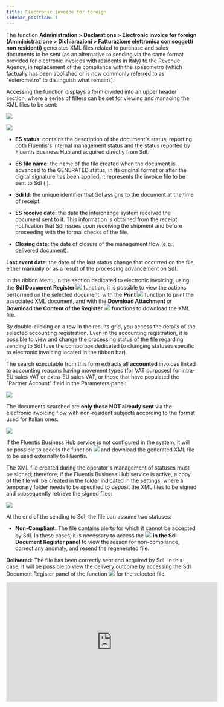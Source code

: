 ```yaml
---
title: Electronic invoice for foreign
sidebar_position: 1
---
```


The function **Administration > Declarations > Electronic invoice for foreign (Amministrazione > Dichiarazioni > Fatturazione elettronica con soggetti non residenti)** generates XML files related to purchase and sales documents to be sent (as an alternative to sending via the same format provided for electronic invoices with residents in Italy) to the Revenue Agency, in replacement of the compliance with the spesometro (which factually has been abolished or is now commonly referred to as "esterometro" to distinguish what remains).

Accessing the function displays a form divided into an upper header section, where a series of filters can be set for viewing and managing the XML files to be sent:

![](/img/it-it/finance-area/declarations/declarations/electronic-invoice-for-foreign/image01.png)

![](/img/it-it/finance-area/declarations/declarations/electronic-invoice-for-foreign/image02.png)

- **ES status**: contains the description of the document's status, reporting both Fluentis's internal management status and the status reported by Fluentis Business Hub and acquired directly from SdI.

- **ES file name**: the name of the file created when the document is advanced to the GENERATED status; in its original format or after the digital signature has been applied, it represents the invoice file to be sent to SdI ( ).

- **Sdi Id**: the unique identifier that SdI assigns to the document at the time of receipt.

- **ES receive date**: the date the interchange system received the document sent to it. This information is obtained from the receipt notification that SdI issues upon receiving the shipment and before proceeding with the formal checks of the file.

- **Closing date**: the date of closure of the management flow (e.g., delivered document).

**Last event date**: the date of the last status change that occurred on the file, either manually or as a result of the processing advancement on SdI.

In the ribbon Menu, in the section dedicated to electronic invoicing, using the **SdI Document Register ![](/img/neutral/common/legenda.png)** function, it is possible to view the actions performed on the selected document, with the **Print ![](/img/neutral/common/print.png)** function to print the associated XML document, and with the **Download Attachment** or **Download the Content of the Register** ![](/img/it-it/finance-area/declarations/declarations/electronic-invoice-for-foreign/image05.png) functions to download the XML file.

By double-clicking on a row in the results grid, you access the details of the selected accounting registration. Even in the accounting registration, it is possible to view and change the processing status of the file regarding sending to SdI (use the combo box dedicated to changing statuses specific to electronic invoicing located in the ribbon bar).

The search executable from this form extracts all **accounted** invoices linked to accounting reasons having movement types (for VAT purposes) for intra-EU sales VAT or extra-EU sales VAT, or those that have populated the "Partner Account" field in the Parameters panel:

![](/img/it-it/finance-area/declarations/declarations/electronic-invoice-for-foreign/image06.png)

The documents searched are **only those NOT already sent** via the electronic invoicing flow with non-resident subjects according to the format used for Italian ones.

![](/img/it-it/finance-area/declarations/declarations/electronic-invoice-for-foreign/image07.png)

If the Fluentis Business Hub service is not configured in the system, it will be possible to access the function ![](/img/neutral/common/legenda.png) and download the generated XML file to be used externally to Fluentis.

The XML file created during the operator's management of statuses must be signed; therefore, if the Fluentis Business Hub service is active, a copy of the file will be created in the folder indicated in the settings, where a temporary folder needs to be specified to deposit the XML files to be signed and subsequently retrieve the signed files:

![](/img/it-it/finance-area/declarations/declarations/electronic-invoice-for-foreign/image09.png)

At the end of the sending to SdI, the file can assume two statuses:

- **Non-Compliant:** The file contains alerts for which it cannot be accepted by SdI. In these cases, it is necessary to access the ![](/img/neutral/common/legenda.png) **in the SdI Document Register panel** to view the reason for non-compliance, correct any anomaly, and resend the regenerated file.

**Delivered:** The file has been correctly sent and acquired by SdI. In this case, it will be possible to view the delivery outcome by accessing the SdI Document Register panel of the function ![](/img/neutral/common/legenda.png) for the selected file.

<iframe width="560" height="315" src="https://www.youtube.com/embed/Rbf4cul7SIA" title="YouTube video player" frameborder="0" allowfullscreen="true"></iframe>